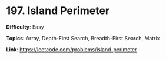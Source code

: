 # 197. Island Perimeter

**Difficulty**: Easy

**Topics**: Array, Depth-First Search, Breadth-First Search, Matrix

**Link**: https://leetcode.com/problems/island-perimeter
